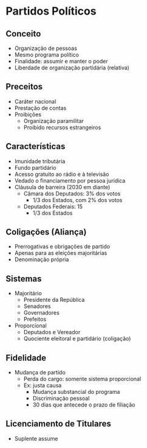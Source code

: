 # Partidos Políticos

## Conceito

- Organização de pessoas
- Mesmo programa político
- Finalidade: assumir e manter o poder
- Liberdade de organização partidária (relativa)

## Preceitos

- Caráter nacional
- Prestação de contas
- Proibições
  - Organização paramilitar
  - Proibido recursos estrangeiros

## Características

- Imunidade tributária
- Fundo partidário
- Acesso gratuito ao rádio e à televisão
- Vedado o financiamento por pessoa jurídica
- Cláusula de barreira (2030 em diante)
  - Câmara dos Deputados: 3% dos votos
    - 1/3 dos Estados, com 2% dos votos
  - Deputados Federais: 15
    - 1/3 dos Estados

## Coligações (Aliança)

- Prerrogativas e obrigações de partido
- Apenas para as eleições majoritárias
- Denominação própria

## Sistemas

- Majoritário
  - Presidente da República
  - Senadores
  - Governadores
  - Prefeitos
- Proporcional
  - Deputados e Vereador
  - Quociente eleitoral e partidário (coligação)

## Fidelidade

- Mudança de partido
  - Perda do cargo: somente sistema proporcional
  - Ex: justa causa
    - Mudança substancial do programa
    - Discriminação pessoal
    - 30 dias que antecede o prazo de filiação

## Licenciamento de Titulares

- Suplente assume
